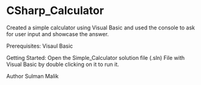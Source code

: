 # CSharp_Calculator
Created a simple calculator using Visual Basic and used the console to ask for user input and showcase the answer.

Prerequisites: 
Visaul Basic

Getting Started: 
Open the Simple_Calculator solution file (.sln) File with Visual Basic by double clicking on it to run it.

Author Sulman Malik
